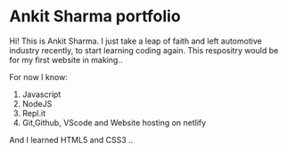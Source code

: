 # Ankit Sharma portfolio

Hi! This is Ankit Sharma.
I just take a leap of faith and left automotive industry recently, to start learning coding again.
This respositry would be for my first website in making..

For now I know:
1. Javascript
2. NodeJS
3. Repl.it
4. Git,Github, VScode and Website hosting on netlify

And I learned HTML5 and CSS3 ..
